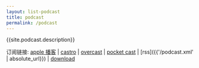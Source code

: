 ```yaml
---
layout: list-podcast
title: podcast
permalink: /podcast
---
```


{{site.podcast.description}}

订阅链接:
[apple 播客](https://podcasts.apple.com/cn/podcast/id1459044150) |
[castro](https://castro.fm/podcast/88ae5f81-7674-4f77-a0c2-0e9e81a5c802) |
[overcast](https://overcast.fm/itunes1459044150/sayo-cast) |
[pocket cast](https://pca.st/HiSjnP) |
[rss]({{'/podcast.xml' | absolute_url}}) |
[download](https://github.com/sayo-melu/sayo-cast/archive/master.zip)
